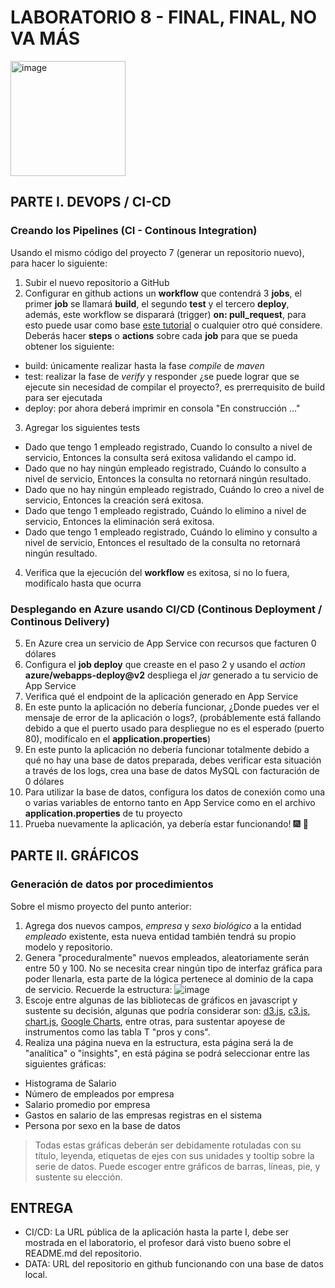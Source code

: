 # LABORATORIO 8 - FINAL, FINAL, NO VA MÁS
<img width="184" alt="image" src="https://github.com/PDSW-ECI/labs/assets/4140058/480139cc-2abc-42e8-b339-f5eaeeef81d9">

## PARTE I. DEVOPS / CI-CD
### Creando los Pipelines (CI - Continous Integration)
Usando el mismo código del proyecto 7 (generar un repositorio nuevo), para hacer lo siguiente:
1) Subir el nuevo repositorio a GitHub
2) Configurar en github actions un **workflow** que contendrá 3 **jobs**, el primer **job** se llamará **build**, el segundo **test** y el tercero **deploy**, además, este workflow se disparará (trigger) **on: pull_request**, para esto puede usar como base [este tutorial](https://qaautomation.expert/2023/06/26/how-to-run-springboot-tests-with-github-actions/) o cualquier otro qué considere. Deberás hacer **steps** o **actions** sobre cada **job** para que se pueda obtener los siguiente:
- build: únicamente realizar hasta la fase *compile* de *maven*
- test: realizar la fase de *verify* y responder ¿se puede lograr que se ejecute sin necesidad de compilar el proyecto?, es prerrequisito de build para ser ejecutada
- deploy: por ahora deberá imprimir en consola "En construcción ..."
3) Agregar los siguientes tests
- Dado que tengo 1 empleado registrado, Cuando lo consulto a nivel de servicio, Entonces la consulta será exitosa validando el campo id.
- Dado que no hay ningún empleado registrado, Cuándo lo consulto a nivel de servicio, Entonces la consulta no retornará ningún resultado.
- Dado que no hay ningún empleado registrado, Cuándo lo creo a nivel de servicio, Entonces la creación será exitosa.
- Dado que tengo 1 empleado registrado, Cuándo lo elimino a nivel de servicio, Entonces la eliminación será exitosa.
- Dado que tengo 1 empleado registrado, Cuándo lo elimino y consulto a nivel de servicio, Entonces el resultado de la consulta no retornará ningún resultado.
4) Verifica que la ejecución del **workflow** es exitosa, si no lo fuera, modifícalo hasta que ocurra
### Desplegando en Azure usando CI/CD (Continous Deployment / Continous Delivery)
5) En Azure crea un servicio de App Service con recursos que facturen 0 dólares
6) Configura el **job deploy** que creaste en el paso 2 y usando el *action* **azure/webapps-deploy@v2** despliega el *jar* generado a tu servicio de App Service
7) Verifica qué el endpoint de la aplicación generado en App Service
8) En este punto la aplicación no debería funcionar, ¿Donde puedes ver el mensaje de error de la aplicación o logs?, (probáblemente está fallando debido a que el puerto usado para despliegue no es el esperado (puerto 80), modifícalo en el **application.properties**)
8) En este punto la aplicación no debería funcionar totalmente debido a qué no hay una base de datos preparada, debes verificar esta situación a través de los logs, crea una base de datos MySQL con facturación de 0 dólares
9) Para utilizar la base de datos, configura los datos de conexión como una o varias variables de entorno tanto en App Service como en el archivo **application.properties** de tu proyecto
10) Prueba nuevamente la aplicación, ya debería estar funcionando! :fireworks: :champagne:

## PARTE II. GRÁFICOS
### Generación de datos por procedimientos
Sobre el mismo proyecto del punto anterior:
1) Agrega dos nuevos campos, *empresa* y *sexo biológico* a la entidad *empleado* existente, esta nueva entidad también tendrá su propio modelo y repositorio.
2) Genera "proceduralmente" nuevos empleados, aleatoriamente serán entre 50 y 100. No se necesita crear ningún tipo de interfaz gráfica para poder llenarla, esta parte de la lógica pertenece al dominio de la capa de servicio.
Recuerde la estructura:
![image](https://github.com/PDSW-ECI/labs/assets/4140058/18de025e-cf76-4deb-9fc2-19c763e473d8)
3) Escoje entre algunas de las bibliotecas de gráficos en javascript y sustente su decisión, algunas que podría considerar son: [d3.js](https://d3js.org/), [c3.js](https://c3js.org/), [chart.js](https://www.chartjs.org/), [Google Charts](https://developers.google.com/chart), entre otras, para sustentar apoyese de instrumentos como las tabla T "pros y cons".
4) Realiza una página nueva en la estructura, esta página será la de "analítica" o "insights", en está página se podrá seleccionar entre las siguientes gráficas:
- Histograma de Salario
- Número de empleados por empresa
- Salario promedio por empresa
- Gastos en salario de las empresas registras en el sistema
- Persona por sexo en la base de datos
> Todas estas gráficas deberán ser debidamente rotuladas con su título, leyenda, etiquetas de ejes con sus unidades y tooltip sobre la serie de datos. Puede escoger entre gráficos de barras, líneas, pie, y sustente su elección.

## ENTREGA
- CI/CD: La URL pública de la aplicación hasta la parte I, debe ser mostrada en el laboratorio, el profesor dará visto bueno sobre el README.md del repositorio.
- DATA: URL del repositorio en github funcionando con una base de datos local.

